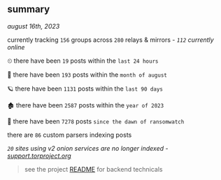 
## summary
_august 16th, 2023_

currently tracking `156` groups across `280` relays & mirrors - _`112` currently online_

⏲ there have been `19` posts within the `last 24 hours`

🦈 there have been `193` posts within the `month of august`

🪐 there have been `1131` posts within the `last 90 days`

🏚 there have been `2587` posts within the `year of 2023`

🦕 there have been `7278` posts `since the dawn of ransomwatch`

there are `86` custom parsers indexing posts

_`20` sites using v2 onion services are no longer indexed - [support.torproject.org](https://support.torproject.org/onionservices/v2-deprecation/)_

> see the project [README](https://github.com/joshhighet/ransomwatch#ransomwatch--) for backend technicals
